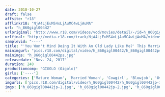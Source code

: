 ```yaml
---
date: 2018-10-27
draft: false
affsite: "r18"
afflinkr18: "NjA4LjEuMS4xLjAuMC4wLjAuMA"
url: "h_860gigl00442"
urloriginal: "http://www.r18.com/videos/vod/movies/detail/-/id=h_860gigl00442"
urlfinal: "http://media.r18.com/track/NjA4LjEuMS4xLjAuMC4wLjAuMA/videos/vod/movies/detail/-/id=h_860gigl00442"
samplevid: "----"
title: "'You Won't Mind Doing It With An Old Lady Like Me?' This Married Woman Who Hasn't Had Sex In Forever And Has Forgotten What It Feels Like To Be A Woman Won't Really Mind When She's Treated Like A Lady"
mainimgurl: "pics.r18.com/digital/video/h_860gigl00442/h_860gigl00442ps.jpg"
mainimgs: "h_860gigl00442ps.jpg"
releasedate: "Nov. 24, 2017"
duration: 240
productioncomp: "GIGOLO (Gigolo)"
girls: ['----']
categories: ['Mature Woman', 'Married Woman', 'Cowgirl', 'Blowjob', 'Over 4 Hours']
imgurls: ['pics.r18.com/digital/video/h_860gigl00442/h_860gigl00442jp-1.jpg', 'pics.r18.com/digital/video/h_860gigl00442/h_860gigl00442jp-2.jpg', 'pics.r18.com/digital/video/h_860gigl00442/h_860gigl00442jp-3.jpg', 'pics.r18.com/digital/video/h_860gigl00442/h_860gigl00442jp-4.jpg', 'pics.r18.com/digital/video/h_860gigl00442/h_860gigl00442jp-5.jpg', 'pics.r18.com/digital/video/h_860gigl00442/h_860gigl00442jp-6.jpg', 'pics.r18.com/digital/video/h_860gigl00442/h_860gigl00442jp-7.jpg', 'pics.r18.com/digital/video/h_860gigl00442/h_860gigl00442jp-8.jpg', 'pics.r18.com/digital/video/h_860gigl00442/h_860gigl00442jp-9.jpg', 'pics.r18.com/digital/video/h_860gigl00442/h_860gigl00442jp-10.jpg', 'pics.r18.com/digital/video/h_860gigl00442/h_860gigl00442jp-11.jpg', 'pics.r18.com/digital/video/h_860gigl00442/h_860gigl00442jp-12.jpg', 'pics.r18.com/digital/video/h_860gigl00442/h_860gigl00442jp-13.jpg', 'pics.r18.com/digital/video/h_860gigl00442/h_860gigl00442jp-14.jpg', 'pics.r18.com/digital/video/h_860gigl00442/h_860gigl00442jp-15.jpg', 'pics.r18.com/digital/video/h_860gigl00442/h_860gigl00442jp-16.jpg', 'pics.r18.com/digital/video/h_860gigl00442/h_860gigl00442jp-17.jpg', 'pics.r18.com/digital/video/h_860gigl00442/h_860gigl00442jp-18.jpg', 'pics.r18.com/digital/video/h_860gigl00442/h_860gigl00442jp-19.jpg', 'pics.r18.com/digital/video/h_860gigl00442/h_860gigl00442jp-20.jpg']
imgs: ['h_860gigl00442jp-1.jpg', 'h_860gigl00442jp-2.jpg', 'h_860gigl00442jp-3.jpg', 'h_860gigl00442jp-4.jpg', 'h_860gigl00442jp-5.jpg', 'h_860gigl00442jp-6.jpg', 'h_860gigl00442jp-7.jpg', 'h_860gigl00442jp-8.jpg', 'h_860gigl00442jp-9.jpg', 'h_860gigl00442jp-10.jpg', 'h_860gigl00442jp-11.jpg', 'h_860gigl00442jp-12.jpg', 'h_860gigl00442jp-13.jpg', 'h_860gigl00442jp-14.jpg', 'h_860gigl00442jp-15.jpg', 'h_860gigl00442jp-16.jpg', 'h_860gigl00442jp-17.jpg', 'h_860gigl00442jp-18.jpg', 'h_860gigl00442jp-19.jpg', 'h_860gigl00442jp-20.jpg']
---
```

